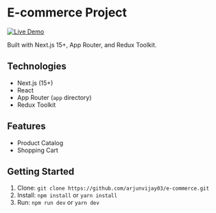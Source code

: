 # E-commerce Project

[![Live Demo](https://e-commerce-b79h.vercel.app/)](https://e-commerce-b79h.vercel.app/)

Built with Next.js 15+, App Router, and Redux Toolkit.

## Technologies

- Next.js (15+)
- React
- App Router (`app` directory)
- Redux Toolkit

## Features

- Product Catalog
- Shopping Cart

## Getting Started

1.  Clone: `git clone https://github.com/arjunvijay03/e-commerce.git`
2.  Install: `npm install` or `yarn install`
3.  Run: `npm run dev` or `yarn dev`
